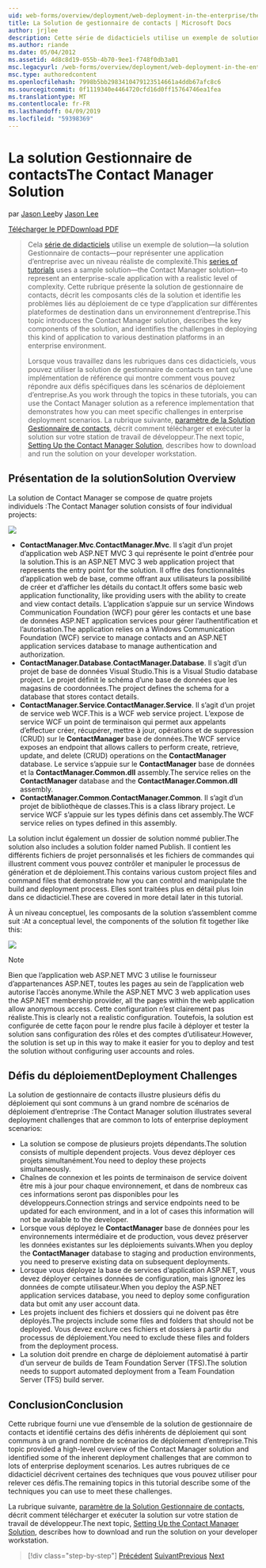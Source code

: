 ```yaml
---
uid: web-forms/overview/deployment/web-deployment-in-the-enterprise/the-contact-manager-solution
title: La Solution de gestionnaire de contacts | Microsoft Docs
author: jrjlee
description: Cette série de didacticiels utilise un exemple de solution&#x2014;la solution Gestionnaire de contacts&#x2014;pour représenter une application d’entreprise avec un niveau réaliste...
ms.author: riande
ms.date: 05/04/2012
ms.assetid: 4d8c8d19-055b-4b70-9ee1-f748f0db3a01
msc.legacyurl: /web-forms/overview/deployment/web-deployment-in-the-enterprise/the-contact-manager-solution
msc.type: authoredcontent
ms.openlocfilehash: 7998b5bb2983410479123514661a4ddb67afc8c6
ms.sourcegitcommit: 0f1119340e4464720cfd16d0ff15764746ea1fea
ms.translationtype: MT
ms.contentlocale: fr-FR
ms.lasthandoff: 04/09/2019
ms.locfileid: "59398369"
---
```

# <a name="the-contact-manager-solution"></a><span data-ttu-id="4e563-103">La solution Gestionnaire de contacts</span><span class="sxs-lookup"><span data-stu-id="4e563-103">The Contact Manager Solution</span></span>

<span data-ttu-id="4e563-104">par [Jason Lee](https://github.com/jrjlee)</span><span class="sxs-lookup"><span data-stu-id="4e563-104">by [Jason Lee](https://github.com/jrjlee)</span></span>

[<span data-ttu-id="4e563-105">Télécharger le PDF</span><span class="sxs-lookup"><span data-stu-id="4e563-105">Download PDF</span></span>](https://msdnshared.blob.core.windows.net/media/MSDNBlogsFS/prod.evol.blogs.msdn.com/CommunityServer.Blogs.Components.WeblogFiles/00/00/00/63/56/8130.DeployingWebAppsInEnterpriseScenarios.pdf)

> <span data-ttu-id="4e563-106">Cela [série de didacticiels](web-deployment-in-the-enterprise.md) utilise un exemple de solution&#x2014;la solution Gestionnaire de contacts&#x2014;pour représenter une application d’entreprise avec un niveau réaliste de complexité.</span><span class="sxs-lookup"><span data-stu-id="4e563-106">This [series of tutorials](web-deployment-in-the-enterprise.md) uses a sample solution&#x2014;the Contact Manager solution&#x2014;to represent an enterprise-scale application with a realistic level of complexity.</span></span> <span data-ttu-id="4e563-107">Cette rubrique présente la solution de gestionnaire de contacts, décrit les composants clés de la solution et identifie les problèmes liés au déploiement de ce type d’application sur différentes plateformes de destination dans un environnement d’entreprise.</span><span class="sxs-lookup"><span data-stu-id="4e563-107">This topic introduces the Contact Manager solution, describes the key components of the solution, and identifies the challenges in deploying this kind of application to various destination platforms in an enterprise environment.</span></span>
> 
> <span data-ttu-id="4e563-108">Lorsque vous travaillez dans les rubriques dans ces didacticiels, vous pouvez utiliser la solution de gestionnaire de contacts en tant qu’une implémentation de référence qui montre comment vous pouvez répondre aux défis spécifiques dans les scénarios de déploiement d’entreprise.</span><span class="sxs-lookup"><span data-stu-id="4e563-108">As you work through the topics in these tutorials, you can use the Contact Manager solution as a reference implementation that demonstrates how you can meet specific challenges in enterprise deployment scenarios.</span></span> <span data-ttu-id="4e563-109">La rubrique suivante, [paramètre de la Solution Gestionnaire de contacts](setting-up-the-contact-manager-solution.md), décrit comment télécharger et exécuter la solution sur votre station de travail de développeur.</span><span class="sxs-lookup"><span data-stu-id="4e563-109">The next topic, [Setting Up the Contact Manager Solution](setting-up-the-contact-manager-solution.md), describes how to download and run the solution on your developer workstation.</span></span>


## <a name="solution-overview"></a><span data-ttu-id="4e563-110">Présentation de la solution</span><span class="sxs-lookup"><span data-stu-id="4e563-110">Solution Overview</span></span>

<span data-ttu-id="4e563-111">La solution de Contact Manager se compose de quatre projets individuels :</span><span class="sxs-lookup"><span data-stu-id="4e563-111">The Contact Manager solution consists of four individual projects:</span></span>

![](the-contact-manager-solution/_static/image1.png)

- <span data-ttu-id="4e563-112">**ContactManager.Mvc**.</span><span class="sxs-lookup"><span data-stu-id="4e563-112">**ContactManager.Mvc**.</span></span> <span data-ttu-id="4e563-113">Il s’agit d’un projet d’application web ASP.NET MVC 3 qui représente le point d’entrée pour la solution.</span><span class="sxs-lookup"><span data-stu-id="4e563-113">This is an ASP.NET MVC 3 web application project that represents the entry point for the solution.</span></span> <span data-ttu-id="4e563-114">Il offre des fonctionnalités d’application web de base, comme offrant aux utilisateurs la possibilité de créer et d’afficher les détails du contact.</span><span class="sxs-lookup"><span data-stu-id="4e563-114">It offers some basic web application functionality, like providing users with the ability to create and view contact details.</span></span> <span data-ttu-id="4e563-115">L’application s’appuie sur un service Windows Communication Foundation (WCF) pour gérer les contacts et une base de données ASP.NET application services pour gérer l’authentification et l’autorisation.</span><span class="sxs-lookup"><span data-stu-id="4e563-115">The application relies on a Windows Communication Foundation (WCF) service to manage contacts and an ASP.NET application services database to manage authentication and authorization.</span></span>
- <span data-ttu-id="4e563-116">**ContactManager.Database**.</span><span class="sxs-lookup"><span data-stu-id="4e563-116">**ContactManager.Database**.</span></span> <span data-ttu-id="4e563-117">Il s’agit d’un projet de base de données Visual Studio.</span><span class="sxs-lookup"><span data-stu-id="4e563-117">This is a Visual Studio database project.</span></span> <span data-ttu-id="4e563-118">Le projet définit le schéma d’une base de données que les magasins de coordonnées.</span><span class="sxs-lookup"><span data-stu-id="4e563-118">The project defines the schema for a database that stores contact details.</span></span>
- <span data-ttu-id="4e563-119">**ContactManager.Service**.</span><span class="sxs-lookup"><span data-stu-id="4e563-119">**ContactManager.Service**.</span></span> <span data-ttu-id="4e563-120">Il s’agit d’un projet de service web WCF.</span><span class="sxs-lookup"><span data-stu-id="4e563-120">This is a WCF web service project.</span></span> <span data-ttu-id="4e563-121">L’expose de service WCF un point de terminaison qui permet aux appelants d’effectuer créer, récupérer, mettre à jour, opérations et de suppression (CRUD) sur le **ContactManager** base de données.</span><span class="sxs-lookup"><span data-stu-id="4e563-121">The WCF service exposes an endpoint that allows callers to perform create, retrieve, update, and delete (CRUD) operations on the **ContactManager** database.</span></span> <span data-ttu-id="4e563-122">Le service s’appuie sur le **ContactManager** base de données et la **ContactManager.Common.dll** assembly.</span><span class="sxs-lookup"><span data-stu-id="4e563-122">The service relies on the **ContactManager** database and the **ContactManager.Common.dll** assembly.</span></span>
- <span data-ttu-id="4e563-123">**ContactManager.Common**.</span><span class="sxs-lookup"><span data-stu-id="4e563-123">**ContactManager.Common**.</span></span> <span data-ttu-id="4e563-124">Il s’agit d’un projet de bibliothèque de classes.</span><span class="sxs-lookup"><span data-stu-id="4e563-124">This is a class library project.</span></span> <span data-ttu-id="4e563-125">Le service WCF s’appuie sur les types définis dans cet assembly.</span><span class="sxs-lookup"><span data-stu-id="4e563-125">The WCF service relies on types defined in this assembly.</span></span>

<span data-ttu-id="4e563-126">La solution inclut également un dossier de solution nommé publier.</span><span class="sxs-lookup"><span data-stu-id="4e563-126">The solution also includes a solution folder named Publish.</span></span> <span data-ttu-id="4e563-127">Il contient les différents fichiers de projet personnalisés et les fichiers de commandes qui illustrent comment vous pouvez contrôler et manipuler le processus de génération et de déploiement.</span><span class="sxs-lookup"><span data-stu-id="4e563-127">This contains various custom project files and command files that demonstrate how you can control and manipulate the build and deployment process.</span></span> <span data-ttu-id="4e563-128">Elles sont traitées plus en détail plus loin dans ce didacticiel.</span><span class="sxs-lookup"><span data-stu-id="4e563-128">These are covered in more detail later in this tutorial.</span></span>

<span data-ttu-id="4e563-129">À un niveau conceptuel, les composants de la solution s’assemblent comme suit :</span><span class="sxs-lookup"><span data-stu-id="4e563-129">At a conceptual level, the components of the solution fit together like this:</span></span>

![](the-contact-manager-solution/_static/image2.png)

> [!NOTE]
> <span data-ttu-id="4e563-130">Bien que l’application web ASP.NET MVC 3 utilise le fournisseur d’appartenances ASP.NET, toutes les pages au sein de l’application web autorise l’accès anonyme.</span><span class="sxs-lookup"><span data-stu-id="4e563-130">While the ASP.NET MVC 3 web application uses the ASP.NET membership provider, all the pages within the web application allow anonymous access.</span></span> <span data-ttu-id="4e563-131">Cette configuration n’est clairement pas réaliste.</span><span class="sxs-lookup"><span data-stu-id="4e563-131">This is clearly not a realistic configuration.</span></span> <span data-ttu-id="4e563-132">Toutefois, la solution est configurée de cette façon pour le rendre plus facile à déployer et tester la solution sans configuration des rôles et des comptes d’utilisateur.</span><span class="sxs-lookup"><span data-stu-id="4e563-132">However, the solution is set up in this way to make it easier for you to deploy and test the solution without configuring user accounts and roles.</span></span>


## <a name="deployment-challenges"></a><span data-ttu-id="4e563-133">Défis du déploiement</span><span class="sxs-lookup"><span data-stu-id="4e563-133">Deployment Challenges</span></span>

<span data-ttu-id="4e563-134">La solution de gestionnaire de contacts illustre plusieurs défis du déploiement qui sont communs à un grand nombre de scénarios de déploiement d’entreprise :</span><span class="sxs-lookup"><span data-stu-id="4e563-134">The Contact Manager solution illustrates several deployment challenges that are common to lots of enterprise deployment scenarios:</span></span>

- <span data-ttu-id="4e563-135">La solution se compose de plusieurs projets dépendants.</span><span class="sxs-lookup"><span data-stu-id="4e563-135">The solution consists of multiple dependent projects.</span></span> <span data-ttu-id="4e563-136">Vous devez déployer ces projets simultanément.</span><span class="sxs-lookup"><span data-stu-id="4e563-136">You need to deploy these projects simultaneously.</span></span>
- <span data-ttu-id="4e563-137">Chaînes de connexion et les points de terminaison de service doivent être mis à jour pour chaque environnement, et dans de nombreux cas ces informations seront pas disponibles pour les développeurs.</span><span class="sxs-lookup"><span data-stu-id="4e563-137">Connection strings and service endpoints need to be updated for each environment, and in a lot of cases this information will not be available to the developer.</span></span>
- <span data-ttu-id="4e563-138">Lorsque vous déployez le **ContactManager** base de données pour les environnements intermédiaire et de production, vous devez préserver les données existantes sur les déploiements suivants.</span><span class="sxs-lookup"><span data-stu-id="4e563-138">When you deploy the **ContactManager** database to staging and production environments, you need to preserve existing data on subsequent deployments.</span></span>
- <span data-ttu-id="4e563-139">Lorsque vous déployez la base de services d’application ASP.NET, vous devez déployer certaines données de configuration, mais ignorez les données de compte utilisateur.</span><span class="sxs-lookup"><span data-stu-id="4e563-139">When you deploy the ASP.NET application services database, you need to deploy some configuration data but omit any user account data.</span></span>
- <span data-ttu-id="4e563-140">Les projets incluent des fichiers et dossiers qui ne doivent pas être déployés.</span><span class="sxs-lookup"><span data-stu-id="4e563-140">The projects include some files and folders that should not be deployed.</span></span> <span data-ttu-id="4e563-141">Vous devez exclure ces fichiers et dossiers à partir du processus de déploiement.</span><span class="sxs-lookup"><span data-stu-id="4e563-141">You need to exclude these files and folders from the deployment process.</span></span>
- <span data-ttu-id="4e563-142">La solution doit prendre en charge de déploiement automatisé à partir d’un serveur de builds de Team Foundation Server (TFS).</span><span class="sxs-lookup"><span data-stu-id="4e563-142">The solution needs to support automated deployment from a Team Foundation Server (TFS) build server.</span></span>

## <a name="conclusion"></a><span data-ttu-id="4e563-143">Conclusion</span><span class="sxs-lookup"><span data-stu-id="4e563-143">Conclusion</span></span>

<span data-ttu-id="4e563-144">Cette rubrique fourni une vue d’ensemble de la solution de gestionnaire de contacts et identifié certains des défis inhérents de déploiement qui sont communs à un grand nombre de scénarios de déploiement d’entreprise.</span><span class="sxs-lookup"><span data-stu-id="4e563-144">This topic provided a high-level overview of the Contact Manager solution and identified some of the inherent deployment challenges that are common to lots of enterprise deployment scenarios.</span></span> <span data-ttu-id="4e563-145">Les autres rubriques de ce didacticiel décrivent certaines des techniques que vous pouvez utiliser pour relever ces défis.</span><span class="sxs-lookup"><span data-stu-id="4e563-145">The remaining topics in this tutorial describe some of the techniques you can use to meet these challenges.</span></span>

<span data-ttu-id="4e563-146">La rubrique suivante, [paramètre de la Solution Gestionnaire de contacts](setting-up-the-contact-manager-solution.md), décrit comment télécharger et exécuter la solution sur votre station de travail de développeur.</span><span class="sxs-lookup"><span data-stu-id="4e563-146">The next topic, [Setting Up the Contact Manager Solution](setting-up-the-contact-manager-solution.md), describes how to download and run the solution on your developer workstation.</span></span>

> [!div class="step-by-step"]
> <span data-ttu-id="4e563-147">[Précédent](web-deployment-in-the-enterprise.md)
> [Suivant](setting-up-the-contact-manager-solution.md)</span><span class="sxs-lookup"><span data-stu-id="4e563-147">[Previous](web-deployment-in-the-enterprise.md)
[Next](setting-up-the-contact-manager-solution.md)</span></span>
